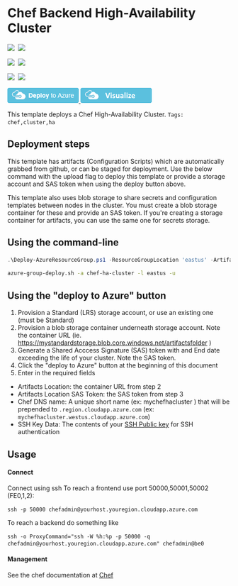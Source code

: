 # Chef Backend High-Availability Cluster

<IMG SRC="https://azbotstorage.blob.core.windows.net/badges/chef-ha-cluster/PublicLastTestDate.svg" />&nbsp;
<IMG SRC="https://azbotstorage.blob.core.windows.net/badges/chef-ha-cluster/PublicDeployment.svg" />&nbsp;

<IMG SRC="https://azbotstorage.blob.core.windows.net/badges/chef-ha-cluster/FairfaxLastTestDate.svg" />&nbsp;
<IMG SRC="https://azbotstorage.blob.core.windows.net/badges/chef-ha-cluster/FairfaxDeployment.svg" />&nbsp;

<IMG SRC="https://azbotstorage.blob.core.windows.net/badges/chef-ha-cluster/BestPracticeResult.svg" />&nbsp;
<IMG SRC="https://azbotstorage.blob.core.windows.net/badges/chef-ha-cluster/CredScanResult.svg" />&nbsp;

<a href="https://portal.azure.com/#create/Microsoft.Template/uri/https%3A%2F%2Fraw.githubusercontent.com%2FAzure%2Fazure-quickstart-templates%2Fmaster%2Fchef-ha-cluster%2Fazuredeploy.json" target="_blank">
<img src="https://raw.githubusercontent.com/Azure/azure-quickstart-templates/master/1-CONTRIBUTION-GUIDE/images/deploytoazure.png"/>
</a>
<a href="http://armviz.io/#/?load=https%3A%2F%2Fraw.githubusercontent.com%2FAzure%2Fazure-quickstart-templates%2Fmaster%2Fchef-ha-cluster%2Fazuredeploy.json" target="_blank">
<img src="https://raw.githubusercontent.com/Azure/azure-quickstart-templates/master/1-CONTRIBUTION-GUIDE/images/visualizebutton.png"/>
</a>

This template deploys a Chef High-Availability Cluster.
`Tags: chef,cluster,ha`

## Deployment steps

This template has artifacts (Configuration Scripts) which are automatically grabbed from github, or can be staged for deployment. Use the below command with the upload flag to deploy this template or provide a storage account and SAS token when using the deploy button above.

This template also uses blob storage to share secrets and configuration templates between nodes in the cluster. You must create a blob storage container for these and provide an SAS token. If you're creating a storage container for artifacts, you can use the same one for secrets storage.

## Using the command-line
 ```PowerShell
 .\Deploy-AzureResourceGroup.ps1 -ResourceGroupLocation 'eastus' -ArtifactsStagingDirectory 'chef-ha-cluster' UploadArtifacts
 ```
 ```bash
 azure-group-deploy.sh -a chef-ha-cluster -l eastus -u
 ```

## Using the "deploy to Azure" button
1. Provision a Standard (LRS) storage account, or use an existing one (must be Standard)
2. Provision a blob storage container underneath storage account.  Note the container URL (ie. https://mystandardstorage.blob.core.windows.net/artifactsfolder )
3. Generate a Shared Acccess Signature (SAS) token with and End date exceeding the life of your cluster.  Note the SAS token.
4.  Click the "deploy to Azure" button at the beginning of this document
5.  Enter in the required fields
  * Artifacts Location:  the container URL from step 2
  * Artifacts Location SAS Token: the SAS token from step 3
  * Chef DNS name: A unique short name (ex: mychefhacluster ) that will be prepended to `.region.cloudapp.azure.com` (ex: `mychefhacluster.westus.cloudapp.azure.com`)
  * SSH Key Data: The contents of your [SSH Public key](https://git-scm.com/book/en/v2/Git-on-the-Server-Generating-Your-SSH-Public-Key) for SSH authentication


## Usage

#### Connect

Connect using ssh
To reach a frontend use port 50000,50001,50002 (FE0,1,2):
```
ssh -p 50000 chefadmin@yourhost.youregion.cloudapp.azure.com
```
To reach a backend do something like
```
ssh -o ProxyCommand="ssh -W %h:%p -p 50000 -q chefadmin@yourhost.youregion.cloudapp.azure.com" chefadmin@be0
```

#### Management

See the chef documentation at [Chef](https://docs.chef.io/)
